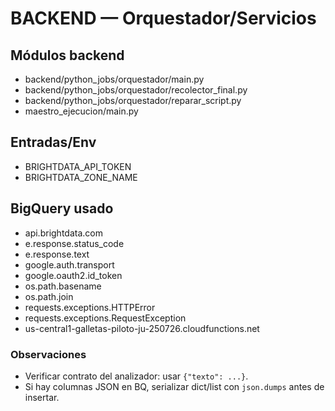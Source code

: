 # BACKEND — Orquestador/Servicios

## Módulos backend
- backend/python_jobs/orquestador/main.py
- backend/python_jobs/orquestador/recolector_final.py
- backend/python_jobs/orquestador/reparar_script.py
- maestro_ejecucion/main.py
## Entradas/Env
- BRIGHTDATA_API_TOKEN
- BRIGHTDATA_ZONE_NAME
## BigQuery usado
- api.brightdata.com
- e.response.status_code
- e.response.text
- google.auth.transport
- google.oauth2.id_token
- os.path.basename
- os.path.join
- requests.exceptions.HTTPError
- requests.exceptions.RequestException
- us-central1-galletas-piloto-ju-250726.cloudfunctions.net

### Observaciones
- Verificar contrato del analizador: usar `{"texto": ...}`.
- Si hay columnas JSON en BQ, serializar dict/list con `json.dumps` antes de insertar.
